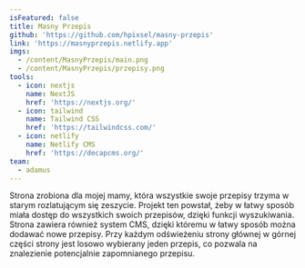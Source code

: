 ```yaml
---
isFeatured: false
title: Masny Przepis
github: 'https://github.com/hpixsel/masny-przepis'
link: 'https://masnyprzepis.netlify.app'
imgs:
  - /content/MasnyPrzepis/main.png
  - /content/MasnyPrzepis/przepisy.png
tools:
  - icon: nextjs
    name: NextJS
    href: 'https://nextjs.org/'
  - icon: tailwind
    name: Tailwind CSS
    href: 'https://tailwindcss.com/'
  - icon: netlify
    name: Netlify CMS
    href: 'https://decapcms.org/'
team:
  - adamus
---
```


Strona zrobiona dla mojej mamy, która wszystkie swoje przepisy trzyma w starym rozlatującym się zeszycie. Projekt ten powstał, żeby w łatwy sposób miała dostęp do wszystkich swoich przepisów, dzięki funkcji wyszukiwania. Strona zawiera również system CMS, dzięki któremu w łatwy sposób można dodawać nowe przepisy. Przy każdym odświeżeniu strony głównej w górnej części strony jest losowo wybierany jeden przepis, co pozwala na znalezienie potencjalnie zapomnianego przepisu.
